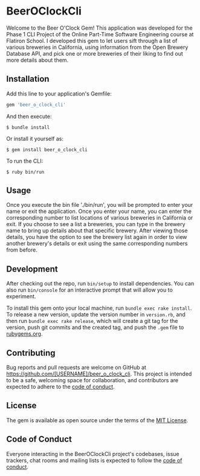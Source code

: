 # BeerOClockCli

Welcome to the Beer O'Clock Gem! This application was developed for the Phase 1 CLI Project of the Online Part-Time Software Engineering course at Flatiron School.  I developed this gem to let users sift through a list of various breweries in California, using information from the Open Brewery Database API, and pick one or more breweries of their liking to find out more details about them. 

## Installation

Add this line to your application's Gemfile:

```ruby
gem 'beer_o_clock_cli'
```

And then execute:

    $ bundle install

Or install it yourself as:

    $ gem install beer_o_clock_cli

To run the CLI:
    
    $ ruby bin/run

## Usage

Once you execute the bin file './bin/run', you will be prompted to enter your name or exit the application. Once you enter your name, you can enter the corresponding number to list locations of various breweries in California or exit.  If you choose to see a list a breweries, you can type in the brewery name to bring up details about that specific brewery.  After viewing those details, you have the option to see the brewery list again in order to view another brewery's details or exit using the same corresponding numbers from before.

## Development

After checking out the repo, run `bin/setup` to install dependencies. You can also run `bin/console` for an interactive prompt that will allow you to experiment.

To install this gem onto your local machine, run `bundle exec rake install`. To release a new version, update the version number in `version.rb`, and then run `bundle exec rake release`, which will create a git tag for the version, push git commits and the created tag, and push the `.gem` file to [rubygems.org](https://rubygems.org).

## Contributing

Bug reports and pull requests are welcome on GitHub at https://github.com/[USERNAME]/beer_o_clock_cli. This project is intended to be a safe, welcoming space for collaboration, and contributors are expected to adhere to the [code of conduct](https://github.com/[USERNAME]/beer_o_clock_cli/blob/master/CODE_OF_CONDUCT.md).

## License

The gem is available as open source under the terms of the [MIT License](https://opensource.org/licenses/MIT).

## Code of Conduct

Everyone interacting in the BeerOClockCli project's codebases, issue trackers, chat rooms and mailing lists is expected to follow the [code of conduct](https://github.com/[USERNAME]/beer_o_clock_cli/blob/master/CODE_OF_CONDUCT.md).
